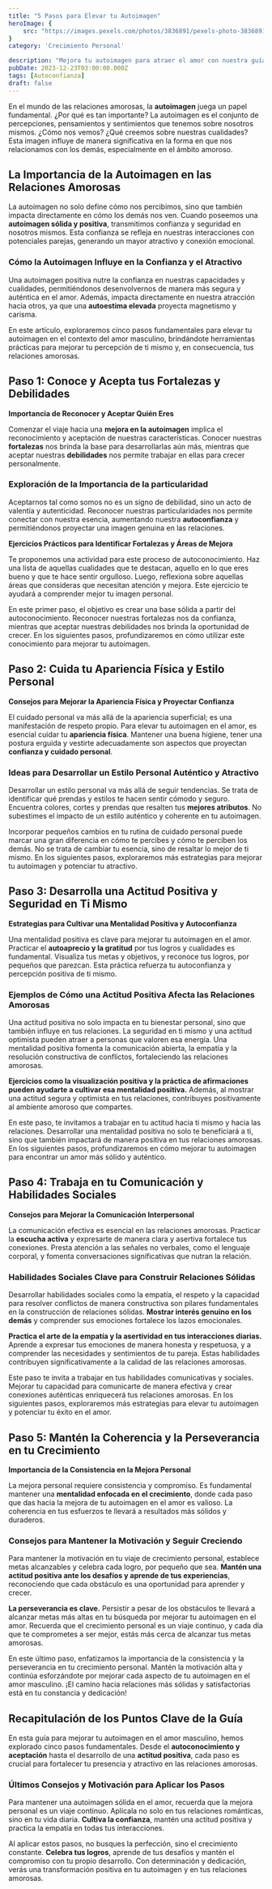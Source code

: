 ```yaml
---
title: "5 Pasos para Elevar tu Autoimagen"
heroImage: {
	src: "https://images.pexels.com/photos/3836891/pexels-photo-3836891.jpeg?auto=compress&cs=tinysrgb&w=1260&h=750&dpr=1",
}
category: 'Crecimiento Personal'

description: "Mejora tu autoimagen para atraer el amor con nuestra guía especializada para hombres. Descubre los 5 pasos esenciales que transformarán tu confianza y presencia en las relaciones. ¡Hazte irresistible en el amor!"
pubDate: 2023-12-23T03:00:00.000Z
tags: [Autoconfianza]
draft: false
---
```


En el mundo de las relaciones amorosas, la **autoimagen** juega un papel fundamental. ¿Por qué es tan importante? La autoimagen es el conjunto de percepciones, pensamientos y sentimientos que tenemos sobre nosotros mismos. ¿Cómo nos vemos? ¿Qué creemos sobre nuestras cualidades? Esta imagen influye de manera significativa en la forma en que nos relacionamos con los demás, especialmente en el ámbito amoroso.

## La Importancia de la Autoimagen en las Relaciones Amorosas

La autoimagen no solo define cómo nos percibimos, sino que también impacta directamente en cómo los demás nos ven. Cuando poseemos una **autoimagen sólida y positiva**, transmitimos confianza y seguridad en nosotros mismos. Esta confianza se refleja en nuestras interacciones con potenciales parejas, generando un mayor atractivo y conexión emocional.

### Cómo la Autoimagen Influye en la Confianza y el Atractivo

Una autoimagen positiva nutre la confianza en nuestras capacidades y cualidades, permitiéndonos desenvolvernos de manera más segura y auténtica en el amor. Además, impacta directamente en nuestra atracción hacia otros, ya que una **autoestima elevada** proyecta magnetismo y carisma.

En este artículo, exploraremos cinco pasos fundamentales para elevar tu autoimagen en el contexto del amor masculino, brindándote herramientas prácticas para mejorar tu percepción de ti mismo y, en consecuencia, tus relaciones amorosas.

## Paso 1: Conoce y Acepta tus Fortalezas y Debilidades

**Importancia de Reconocer y Aceptar Quién Eres**

Comenzar el viaje hacia una **mejora en la autoimagen** implica el reconocimiento y aceptación de nuestras características. Conocer nuestras **fortalezas** nos brinda la base para desarrollarlas aún más, mientras que aceptar nuestras **debilidades** nos permite trabajar en ellas para crecer personalmente.

### Exploración de la Importancia de la particularidad

Aceptarnos tal como somos no es un signo de debilidad, sino un acto de valentía y autenticidad. Reconocer nuestras particularidades nos permite conectar con nuestra esencia, aumentando nuestra **autoconfianza** y permitiéndonos proyectar una imagen genuina en las relaciones.

**Ejercicios Prácticos para Identificar Fortalezas y Áreas de Mejora**

Te proponemos una actividad para este proceso de autoconocimiento. Haz una lista de aquellas cualidades que te destacan, aquello en lo que eres bueno y que te hace sentir orgulloso. Luego, reflexiona sobre aquellas áreas que consideras que necesitan atención y mejora. Este ejercicio te ayudará a comprender mejor tu imagen personal.

En este primer paso, el objetivo es crear una base sólida a partir del autoconocimiento. Reconocer nuestras fortalezas nos da confianza, mientras que aceptar nuestras debilidades nos brinda la oportunidad de crecer. En los siguientes pasos, profundizaremos en cómo utilizar este conocimiento para mejorar tu autoimagen.

## Paso 2: Cuida tu Apariencia Física y Estilo Personal

**Consejos para Mejorar la Apariencia Física y Proyectar Confianza**

El cuidado personal va más allá de la apariencia superficial; es una manifestación de respeto propio. Para elevar tu autoimagen en el amor, es esencial cuidar tu **apariencia física**. Mantener una buena higiene, tener una postura erguida y vestirte adecuadamente son aspectos que proyectan **confianza y cuidado personal**.

### Ideas para Desarrollar un Estilo Personal Auténtico y Atractivo

Desarrollar un estilo personal va más allá de seguir tendencias. Se trata de identificar qué prendas y estilos te hacen sentir cómodo y seguro. Encuentra colores, cortes y prendas que resalten tus **mejores atributos**. No subestimes el impacto de un estilo auténtico y coherente en tu autoimagen.

Incorporar pequeños cambios en tu rutina de cuidado personal puede marcar una gran diferencia en cómo te percibes y cómo te perciben los demás. No se trata de cambiar tu esencia, sino de resaltar lo mejor de ti mismo. En los siguientes pasos, exploraremos más estrategias para mejorar tu autoimagen y potenciar tu atractivo.

## Paso 3: Desarrolla una Actitud Positiva y Seguridad en Ti Mismo

**Estrategias para Cultivar una Mentalidad Positiva y Autoconfianza**

Una mentalidad positiva es clave para mejorar tu autoimagen en el amor. Practicar el **autoaprecio y la gratitud** por tus logros y cualidades es fundamental. Visualiza tus metas y objetivos, y reconoce tus logros, por pequeños que parezcan. Esta práctica refuerza tu autoconfianza y percepción positiva de ti mismo.

### Ejemplos de Cómo una Actitud Positiva Afecta las Relaciones Amorosas

Una actitud positiva no solo impacta en tu bienestar personal, sino que también influye en tus relaciones. La seguridad en ti mismo y una actitud optimista pueden atraer a personas que valoren esa energía. Una mentalidad positiva fomenta la comunicación abierta, la empatía y la resolución constructiva de conflictos, fortaleciendo las relaciones amorosas.

**Ejercicios como la visualización positiva y la práctica de afirmaciones pueden ayudarte a cultivar esa mentalidad positiva.** Además, al mostrar una actitud segura y optimista en tus relaciones, contribuyes positivamente al ambiente amoroso que compartes.

En este paso, te invitamos a trabajar en tu actitud hacia ti mismo y hacia las relaciones. Desarrollar una mentalidad positiva no solo te beneficiará a ti, sino que también impactará de manera positiva en tus relaciones amorosas. En los siguientes pasos, profundizaremos en cómo mejorar tu autoimagen para encontrar un amor más sólido y auténtico.

## Paso 4: Trabaja en tu Comunicación y Habilidades Sociales

**Consejos para Mejorar la Comunicación Interpersonal**

La comunicación efectiva es esencial en las relaciones amorosas. Practicar la **escucha activa** y expresarte de manera clara y asertiva fortalece tus conexiones. Presta atención a las señales no verbales, como el lenguaje corporal, y fomenta conversaciones significativas que nutran la relación.

### Habilidades Sociales Clave para Construir Relaciones Sólidas

Desarrollar habilidades sociales como la empatía, el respeto y la capacidad para resolver conflictos de manera constructiva son pilares fundamentales en la construcción de relaciones sólidas. **Mostrar interés genuino en los demás** y comprender sus emociones fortalece los lazos emocionales.

**Practica el arte de la empatía y la asertividad en tus interacciones diarias.** Aprende a expresar tus emociones de manera honesta y respetuosa, y a comprender las necesidades y sentimientos de tu pareja. Estas habilidades contribuyen significativamente a la calidad de las relaciones amorosas.

Este paso te invita a trabajar en tus habilidades comunicativas y sociales. Mejorar tu capacidad para comunicarte de manera efectiva y crear conexiones auténticas enriquecerá tus relaciones amorosas. En los siguientes pasos, exploraremos más estrategias para elevar tu autoimagen y potenciar tu éxito en el amor.

## Paso 5: Mantén la Coherencia y la Perseverancia en tu Crecimiento

**Importancia de la Consistencia en la Mejora Personal**

La mejora personal requiere consistencia y compromiso. Es fundamental mantener una **mentalidad enfocada en el crecimiento**, donde cada paso que das hacia la mejora de tu autoimagen en el amor es valioso. La coherencia en tus esfuerzos te llevará a resultados más sólidos y duraderos.

### Consejos para Mantener la Motivación y Seguir Creciendo

Para mantener la motivación en tu viaje de crecimiento personal, establece metas alcanzables y celebra cada logro, por pequeño que sea. **Mantén una actitud positiva ante los desafíos y aprende de tus experiencias**, reconociendo que cada obstáculo es una oportunidad para aprender y crecer.

**La perseverancia es clave.** Persistir a pesar de los obstáculos te llevará a alcanzar metas más altas en tu búsqueda por mejorar tu autoimagen en el amor. Recuerda que el crecimiento personal es un viaje continuo, y cada día que te comprometes a ser mejor, estás más cerca de alcanzar tus metas amorosas.

En este último paso, enfatizamos la importancia de la consistencia y la perseverancia en tu crecimiento personal. Mantén la motivación alta y continúa esforzándote por mejorar cada aspecto de tu autoimagen en el amor masculino. ¡El camino hacia relaciones más sólidas y satisfactorias está en tu constancia y dedicación!

## Recapitulación de los Puntos Clave de la Guía

En esta guía para mejorar tu autoimagen en el amor masculino, hemos explorado cinco pasos fundamentales. Desde el **autoconocimiento y aceptación** hasta el desarrollo de una **actitud positiva**, cada paso es crucial para fortalecer tu presencia y atractivo en las relaciones amorosas.

### Últimos Consejos y Motivación para Aplicar los Pasos

Para mantener una autoimagen sólida en el amor, recuerda que la mejora personal es un viaje continuo. Aplícala no solo en tus relaciones románticas, sino en tu vida diaria. **Cultiva la confianza**, mantén una actitud positiva y practica la empatía en todas tus interacciones.

Al aplicar estos pasos, no busques la perfección, sino el crecimiento constante. **Celebra tus logros**, aprende de tus desafíos y mantén el compromiso con tu propio desarrollo. Con determinación y dedicación, verás una transformación positiva en tu autoimagen y en tus relaciones amorosas.
